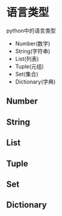 # 语言类型

python中的语言类型

- Number(数字)
- String(字符串)
- List(列表)
- Tuple(元组)
- Set(集合)
- Dictionary(字典)

## Number

## String

## List

## Tuple

## Set

## Dictionary
